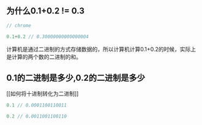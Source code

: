 
## 为什么0.1+0.2 != 0.3

```js
// chrome 

0.1+0.2 // 0.30000000000000004
```

计算机是通过二进制的方式存储数据的，所以计算机计算0.1+0.2的时候，实际上是计算的两个数的二进制的和。

## 0.1的二进制是多少,0.2的二进制是多少

[[如何将十进制转化为二进制]]

```js
0.1 // 0.0001100110011

0.2 // 0.0011001100110
```

